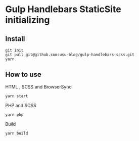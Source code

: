 # Gulp Handlebars StaticSite initializing

## Install

```
git init
git pull git@github.com:usu-blog/gulp-handlebars-scss.git
yarn
```

## How to use

HTML , SCSS and BrowserSync

```
yarn start
```

PHP and SCSS

```
yarn php
```

Build

```
yarn build
```
